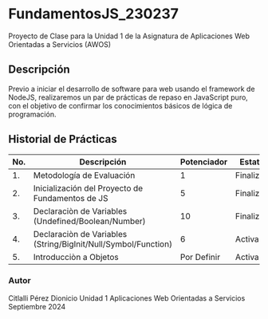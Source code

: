 # FundamentosJS_230237
Proyecto de Clase para la Unidad 1 de la Asignatura de Aplicaciones Web Orientadas a Servicios (AWOS)


## Descripción
Previo a iniciar el desarrollo de software para web usando el framework de NodeJS, realizaremos un par de prácticas de repaso en JavaScript puro, con el objetivo de confirmar los conocimientos básicos de lógica de programación.


## Historial de Prácticas
 |No.| Descripción|Potenciador| Estatus|
 |--|--|--|--|
 |1.| Metodología de Evaluación|1|Finalizada|
 |2.| Inicialización del Proyecto de Fundamentos de JS|5|Finalizada|
 |3.|Declaraciòn de Variables (Undefined/Boolean/Number)|10|Finalizada|
 |4.|Declaraciòn de Variables (String/BigInit/Null/Symbol/Function)|6| Activa|
 |5.|Introducciòn a Objetos|Por Definir| Activa|

### Autor
Citlalli Pérez Dionicio
Unidad 1
Aplicaciones Web Orientadas a Servicios
Septiembre 2024

